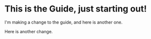 # This is the Guide, just starting out!

I'm making a change to the guide, and here is another one.

Here is another change.
